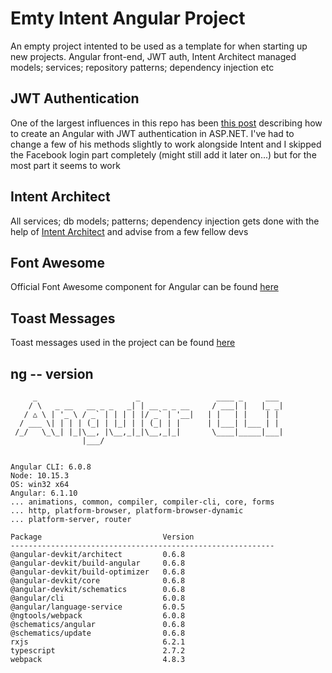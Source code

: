 # Emty Intent Angular Project
An empty project intented to be used as a template for when starting up new projects. Angular front-end, JWT auth, Intent Architect managed models; services; repository patterns; dependency injection etc

## JWT Authentication
One of the largest influences in this repo has been [this post](https://fullstackmark.com/post/13/jwt-authentication-with-aspnet-core-2-web-api-angular-5-net-core-identity-and-facebook-login) describing how to create an Angular with JWT authentication in ASP.NET. I've had to change a few of his methods slightly to work alongside Intent and I skipped the Facebook login part completely (might still add it later on...) but for the most part it seems to work

## Intent Architect
All services; db models; patterns; dependency injection gets done with the help of [Intent Architect](https://github.com/IntentSoftware/IntentArchitect) and advise from a few fellow devs

## Font Awesome
Official Font Awesome component for Angular can be found [here](https://fontawesome.com/how-to-use/on-the-web/using-with/angular)

## Toast Messages
Toast messages used in the project can be found [here](https://www.npmjs.com/package/ngx-toastr)

## ng -- version
```
     _                      _                 ____ _     ___
    / \   _ __   __ _ _   _| | __ _ _ __     / ___| |   |_ _|
   / △ \ | '_ \ / _` | | | | |/ _` | '__|   | |   | |    | |
  / ___ \| | | | (_| | |_| | | (_| | |      | |___| |___ | |
 /_/   \_\_| |_|\__, |\__,_|_|\__,_|_|       \____|_____|___|
                |___/


Angular CLI: 6.0.8
Node: 10.15.3
OS: win32 x64
Angular: 6.1.10
... animations, common, compiler, compiler-cli, core, forms
... http, platform-browser, platform-browser-dynamic
... platform-server, router

Package                           Version
-----------------------------------------------------------
@angular-devkit/architect         0.6.8
@angular-devkit/build-angular     0.6.8
@angular-devkit/build-optimizer   0.6.8
@angular-devkit/core              0.6.8
@angular-devkit/schematics        0.6.8
@angular/cli                      6.0.8
@angular/language-service         6.0.5
@ngtools/webpack                  6.0.8
@schematics/angular               0.6.8
@schematics/update                0.6.8
rxjs                              6.2.1
typescript                        2.7.2
webpack                           4.8.3
```
